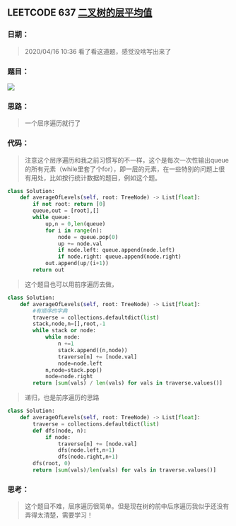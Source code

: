 ## LEETCODE 637 [二叉树的层平均值](https://leetcode-cn.com/problems/average-of-levels-in-binary-tree/)

### 日期：

> 2020/04/16 10:36 看了看这道题，感觉没啥写出来了

### 题目：

<img src = "D:\Markdown\LEETCODE\questions\0637.png">

### 思路：

> 一个层序遍历就行了
### 代码：

> 注意这个层序遍历和我之前习惯写的不一样，这个是每次一次性输出queue的所有元素（while里套了个for），即一层的元素，在一些特别的问题上很有用处，比如按行统计数据的题目，例如这个题。
>

```python
class Solution:
    def averageOfLevels(self, root: TreeNode) -> List[float]:
        if not root: return [0]
        queue,out = [root],[]
        while queue:
            up,n = 0,len(queue)
            for i in range(n):
                node = queue.pop(0)
                up += node.val
                if node.left: queue.append(node.left)
                if node.right: queue.append(node.right)
            out.append(up/(i+1))
        return out
```
>  这个题目也可以用前序遍历去做，
```python
class Solution:
    def averageOfLevels(self, root: TreeNode) -> List[float]:
        #有顺序的字典
        traverse = collections.defaultdict(list)
        stack,node,n=[],root,-1
        while stack or node:
            while node:
                n +=1
                stack.append((n,node))
                traverse[n] += [node.val]
                node=node.left
            n,node=stack.pop()
            node=node.right
        return [sum(vals) / len(vals) for vals in traverse.values()]
```
> 递归，也是前序遍历的思路
```python
class Solution:
    def averageOfLevels(self, root: TreeNode) -> List[float]:
        traverse = collections.defaultdict(list)
        def dfs(node, n):
            if node:
                traverse[n] += [node.val]
                dfs(node.left,n+1)
                dfs(node.right,n+1)
        dfs(root, 0)
        return [sum(vals)/len(vals) for vals in traverse.values()]
```

### 思考：

> 这个题目不难，层序遍历很简单。但是现在树的前中后序遍历我似乎还没有弄得太清楚，需要学习！

